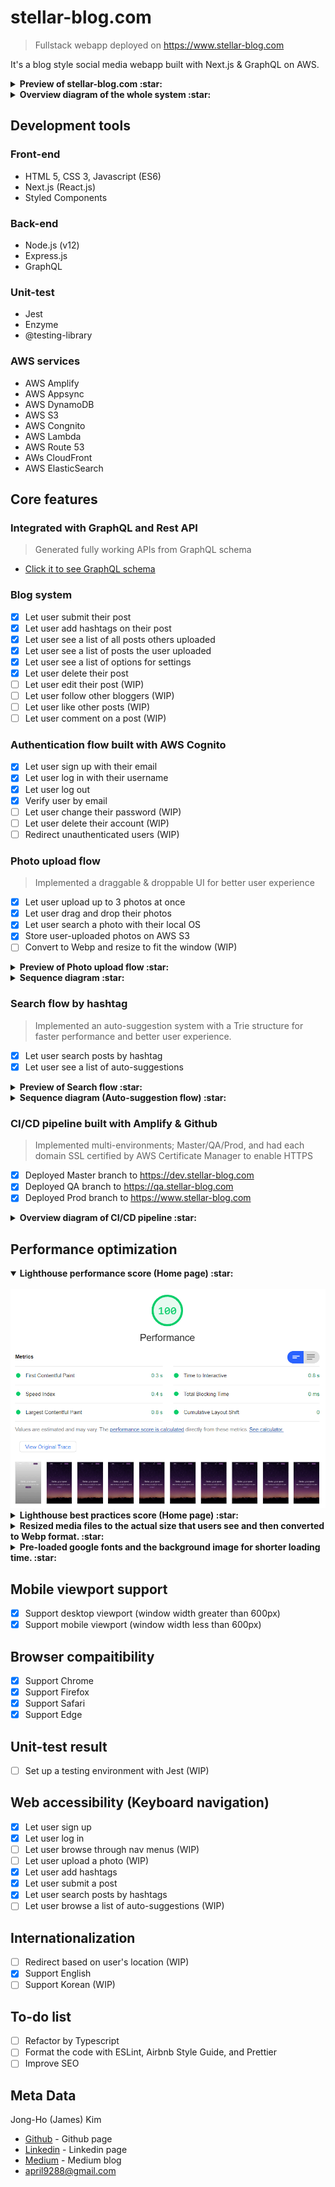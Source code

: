 # stellar-blog.com
> Fullstack webapp deployed on https://www.stellar-blog.com

It's a blog style social media webapp built with Next.js & GraphQL on AWS.

<details>
  <summary>
    <b>
      Preview of stellar-blog.com :star:
    </b>
  </summary>
<br>
<img src="https://github.com/Stellar-blog/stellar-blog-webapp/blob/master/wiki/preview-login480.gif" alt="preview" />
</details>

<details>
  <summary>
    <b>
      Overview diagram of the whole system :star:
    </b>
  </summary>
<br>
<img src="https://github.com/Stellar-blog/stellar-blog-webapp/blob/master/wiki/General_Process.png" alt="General_Process" />
</details>

## Development tools
### Front-end
- HTML 5, CSS 3, Javascript (ES6)
- Next.js (React.js)
- Styled Components

### Back-end
- Node.js (v12)
- Express.js
- GraphQL

### Unit-test
- Jest
- Enzyme
- @testing-library

### AWS services
- AWS Amplify
- AWS Appsync
- AWS DynamoDB
- AWS S3
- AWS Congnito
- AWS Lambda
- AWS Route 53
- AWs CloudFront
- AWS ElasticSearch

## Core features
### Integrated with GraphQL and Rest API
> Generated fully working APIs from GraphQL schema

- [Click it to see GraphQL schema](https://github.com/Stellar-blog/stellar-blog-webapp/blob/master/amplify/backend/api/stellagraphqlapi/schema.graphql)

### Blog system
- [x] Let user submit their post
- [x] Let user add hashtags on their post
- [x] Let user see a list of all posts others uploaded
- [x] Let user see a list of posts the user uploaded
- [x] Let user see a list of options for settings
- [x] Let user delete their post
- [ ] Let user edit their post (WIP)
- [ ] Let user follow other bloggers (WIP)
- [ ] Let user like other posts (WIP)
- [ ] Let user comment on a post (WIP)

### Authentication flow built with AWS Cognito

- [x] Let user sign up with their email
- [x] Let user log in with their username
- [x] Let user log out
- [x] Verify user by email
- [ ] Let user change their password (WIP)
- [ ] Let user delete their account (WIP)
- [ ] Redirect unauthenticated users (WIP)

### Photo upload flow
> Implemented a draggable & droppable UI for better user experience

- [x] Let user upload up to 3 photos at once
- [x] Let user drag and drop their photos
- [x] Let user search a photo with their local OS
- [x] Store user-uploaded photos on AWS S3
- [ ] Convert to Webp and resize to fit the window (WIP)

<details>
  <summary>
    <b>
      Preview of Photo upload flow :star:
    </b>
  </summary>
<br>
<img src="https://github.com/Stellar-blog/stellar-blog-webapp/blob/master/wiki/preview-photo-upload480.gif" alt="preview-photo-upload480" />
</details>

<details>
  <summary>
    <b>
      Sequence diagram :star:
    </b>
  </summary>
<br>
<img src="https://github.com/Stellar-blog/stellar-blog-webapp/blob/master/wiki/seq-diagram-photo-upload.png" alt="seq-diagram-photo-upload" />
</details>

### Search flow by hashtag
> Implemented an auto-suggestion system with a Trie structure for faster performance and better user experience.

- [x] Let user search posts by hashtag
- [x] Let user see a list of auto-suggestions 

<details>
  <summary>
    <b>
      Preview of Search flow :star:
    </b>
  </summary>
<br>
<img src="https://github.com/Stellar-blog/stellar-blog-webapp/blob/master/wiki/preview-search480.gif" alt="preview-search480" />
</details>

<details>
  <summary>
    <b>
      Sequence diagram (Auto-suggestion flow) :star:
    </b>
  </summary>
<br>
<img src="https://github.com/Stellar-blog/stellar-blog-webapp/blob/master/wiki/Autocomplete_Process.png" alt="Autocomplete_Process" />
</details>

### CI/CD pipeline built with Amplify & Github
> Implemented multi-environments; Master/QA/Prod, and had each domain SSL certified by AWS Certificate Manager to enable HTTPS

- [x] Deployed Master branch to https://dev.stellar-blog.com
- [x] Deployed QA branch to https://qa.stellar-blog.com
- [x] Deployed Prod branch to https://www.stellar-blog.com

<details>
  <summary>
    <b>
      Overview diagram of CI/CD pipeline :star:
    </b>
  </summary>
<br>
<img src="https://github.com/Stellar-blog/stellar-blog-webapp/blob/master/wiki/CICD_Process.png" alt="CICD_Process" />
</details>

## Performance optimization

<details open>
  <summary>
    <b>
      Lighthouse performance score (Home page) :star:
    </b>
  </summary>
<br>
<img src="https://github.com/Stellar-blog/stellar-blog-webapp/blob/master/wiki/performance.png" alt="performance_score" />
</details>

<details>
  <summary>
    <b>
      Lighthouse best practices score (Home page) :star:
    </b>
  </summary>
<br>
<img src="https://github.com/Stellar-blog/stellar-blog-webapp/blob/master/wiki/best_practices.png" alt="best_practices_score" />
</details>

<details>
  <summary>
    <b>
      Resized media files to the actual size that users see and then converted to Webp format. :star:
    </b>
  </summary>
<br>
</details>

<details>
  <summary>
    <b>
      Pre-loaded google fonts and the background image for shorter loading time. :star:
    </b>
  </summary>
<br>
</details>

## Mobile viewport support
- [x] Support desktop viewport (window width greater than 600px)
- [x] Support mobile  viewport (window width less than 600px)

## Browser compaitibility
- [x] Support Chrome
- [x] Support Firefox
- [x] Support Safari
- [x] Support Edge

## Unit-test result
- [ ] Set up a testing environment with Jest (WIP)

## Web accessibility (Keyboard navigation)
- [x] Let user sign up
- [x] Let user log in
- [ ] Let user browse through nav menus (WIP)
- [ ] Let user upload a photo (WIP)
- [x] Let user add hashtags 
- [x] Let user submit a post
- [x] Let user search posts by hashtags
- [ ] Let user browse a list of auto-suggestions (WIP)

## Internationalization
- [ ] Redirect based on user's location (WIP)
- [x] Support English
- [ ] Support Korean (WIP)

## To-do list
- [ ] Refactor by Typescript
- [ ] Format the code with ESLint, Airbnb Style Guide, and Prettier
- [ ] Improve SEO

## Meta Data
Jong-Ho (James) Kim
- [Github](https://github.com/april9288) - Github page
- [Linkedin](http://www.linkedin.com/in/james-kim-dev) - Linkedin page
- [Medium](https://medium.com/@april9288) - Medium blog
- april9288@gmail.com
